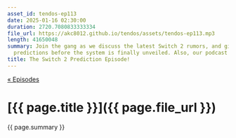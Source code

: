 ```yaml
---
asset_id: tendos-ep113
date: 2025-01-16 02:30:00
duration: 2720.7080833333334
file_url: https://akc8012.github.io/tendos/assets/tendos-ep113.mp3
length: 41650048
summary: Join the gang as we discuss the latest Switch 2 rumors, and give our last
  predictions before the system is finally unveiled. Also, our podcast is back.
title: The Switch 2 Prediction Episode!
---
```

[« Episodes](/tendos/episodes)

# [{{ page.title }}]({{ page.file_url }})
{{ page.summary }}
